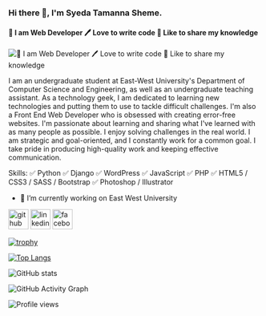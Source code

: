 ### Hi there 👋, I'm Syeda Tamanna Sheme.
#### 👑 I am Web Developer 🖊️ Love to write code 🎤 Like to share my knowledge<br>
![👑 I am Web Developer 🖊️ Love to write code 🎤 Like to share my knowledge<br>](https://arturssmirnovs.github.io/github-profile-readme-generator/images/banner.png)

I am an undergraduate student at East-West University's Department of Computer Science and Engineering, as well as an undergraduate teaching assistant. As a technology geek, I am dedicated to learning new technologies and putting them to use to tackle difficult challenges. I'm also a Front End Web Developer who is obsessed with creating error-free websites. I'm passionate about learning and sharing what I've learned with as many people as possible. I enjoy solving challenges in the real world. I am strategic and goal-oriented, and I constantly work for a common goal. I take pride in producing high-quality work and keeping effective communication.

Skills: ✅ Python ✅  Django ✅ WordPress ✅ JavaScript ✅ PHP ✅ HTML5 / CSS3 / SASS / Bootstrap ✅ Photoshop / Illustrator

- 🔭 I’m currently working on East West University 


[<img src='https://cdn.jsdelivr.net/npm/simple-icons@3.0.1/icons/github.svg' alt='github' height='40'>](https://github.com/https://github.com/TamannaSheme)  [<img src='https://cdn.jsdelivr.net/npm/simple-icons@3.0.1/icons/linkedin.svg' alt='linkedin' height='40'>](https://www.linkedin.com/in/syeda-tamanna-sheme-606923202/)  [<img src='https://cdn.jsdelivr.net/npm/simple-icons@3.0.1/icons/facebook.svg' alt='facebook' height='40'>](https://www.facebook.com/https://www.facebook.com/tamanna.sheme.10)  

[![trophy](https://github-profile-trophy.vercel.app/?username=https://github.com/TamannaSheme)](https://github.com/ryo-ma/github-profile-trophy)

[![Top Langs](https://github-readme-stats.vercel.app/api/top-langs/?username=https://github.com/TamannaSheme)](https://github.com/anuraghazra/github-readme-stats)

![GitHub stats](https://github-readme-stats.vercel.app/api?username=https://github.com/TamannaSheme&show_icons=true)  

![GitHub Activity Graph](https://activity-graph.herokuapp.com/graph?username=https://github.com/TamannaSheme)  

![Profile views](https://gpvc.arturio.dev/https://github.com/TamannaSheme)  
